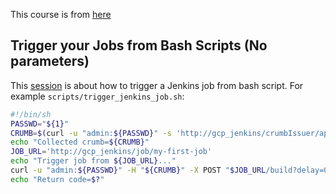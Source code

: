 This course is from [here](https://www.udemy.com/course/jenkins-from-zero-to-hero/learn/lecture/12847804#overview)


## Trigger your Jobs from Bash Scripts (No parameters)
This [session](https://www.udemy.com/course/jenkins-from-zero-to-hero/learn/lecture/13085766#overview) is about how to trigger a Jenkins job from bash script. For example `scripts/trigger_jenkins_job.sh`:
```bash
#!/bin/sh
PASSWD="${1}"
CRUMB=$(curl -u "admin:${PASSWD}" -s 'http://gcp_jenkins/crumbIssuer/api/xml?xpath=concat(//crumbRequestField,":",//crumb)')
echo "Collected crumb=${CRUMB}"
JOB_URL='http://gcp_jenkins/job/my-first-job'
echo "Trigger job from ${JOB_URL}..."
curl -u "admin:${PASSWD}" -H "${CRUMB}" -X POST "$JOB_URL/build?delay=0sec"
echo "Return code=$?"
```

